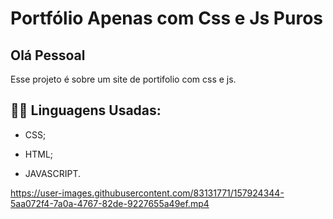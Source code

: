 



# Portfólio Apenas com Css e Js Puros

## Olá Pessoal

Esse projeto é sobre um site de portifolio com css e js.


## 👩‍💻 Linguagens Usadas:
* CSS;

* HTML;

* JAVASCRIPT.

https://user-images.githubusercontent.com/83131771/157924344-5aa072f4-7a0a-4767-82de-9227655a49ef.mp4
